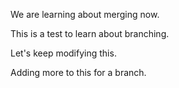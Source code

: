 We are learning about merging now.

This is a test to learn about branching.

Let's keep modifying this.

Adding more to this for a branch.
